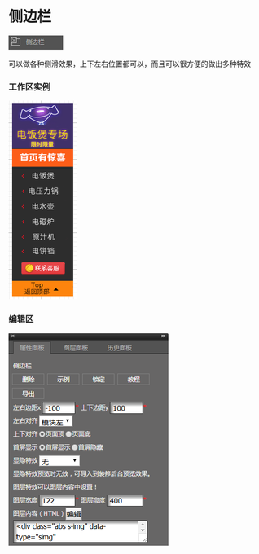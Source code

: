 # 侧边栏

![](/assets/wwqq_26.jpg)

可以做各种侧滑效果，上下左右位置都可以，而且可以很方便的做出多种特效

### 工作区实例

![](/assets/QQ26-1.png)

### 编辑区

![](/assets/QQ26-2.png)



